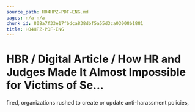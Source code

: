 ```yaml
---
source_path: H04HPZ-PDF-ENG.md
pages: n/a-n/a
chunk_id: 808a7f33e17fbdca838dbf5a55d3ca03008b1881
title: H04HPZ-PDF-ENG
---
```

# HBR / Digital Article / How HR and Judges Made It Almost Impossible for Victims of Se…

ﬁred, organizations rushed to create or update anti-harassment policies,
